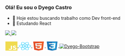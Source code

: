 ### Olá! Eu sou o Dyego Castro

- 🔭 Hoje estou buscando trabalho como Dev front-end
- 🌱 Estudando React

 <div>
  <a href="https://github.com/Nightalone">
  <img height="170em" src="https://github-readme-stats.vercel.app/api?username=Nightalone&show_icons=true&theme=tokyonight&include_all_commits=true&count_private=true"/>
  <img height="170em" src="https://github-readme-stats.vercel.app/api/top-langs/?username=Nightalone&layout=compact&langs_count=7&theme=tokyonight"/>
</div>
<div style="display: inline_block"><br>
  <img align="center" alt="Rafa-Js" height="30" width="40" src="https://raw.githubusercontent.com/devicons/devicon/master/icons/javascript/javascript-plain.svg">
  <img align="center" alt="Rafa-React" height="30" width="40" src="https://raw.githubusercontent.com/devicons/devicon/master/icons/react/react-original.svg">
  <img align="center" alt="Rafa-HTML" height="30" width="40" src="https://raw.githubusercontent.com/devicons/devicon/master/icons/html5/html5-original.svg">
  <img align="center" alt="Rafa-CSS" height="30" width="40" src="https://raw.githubusercontent.com/devicons/devicon/master/icons/css3/css3-original.svg">
  <img align="center" alt="Dyego-Bootstrap" height="30" width="40" src = "https://cdn.jsdelivr.net/gh/devicons/devicon/icons/bootstrap/bootstrap-plain.svg" />
</div>
